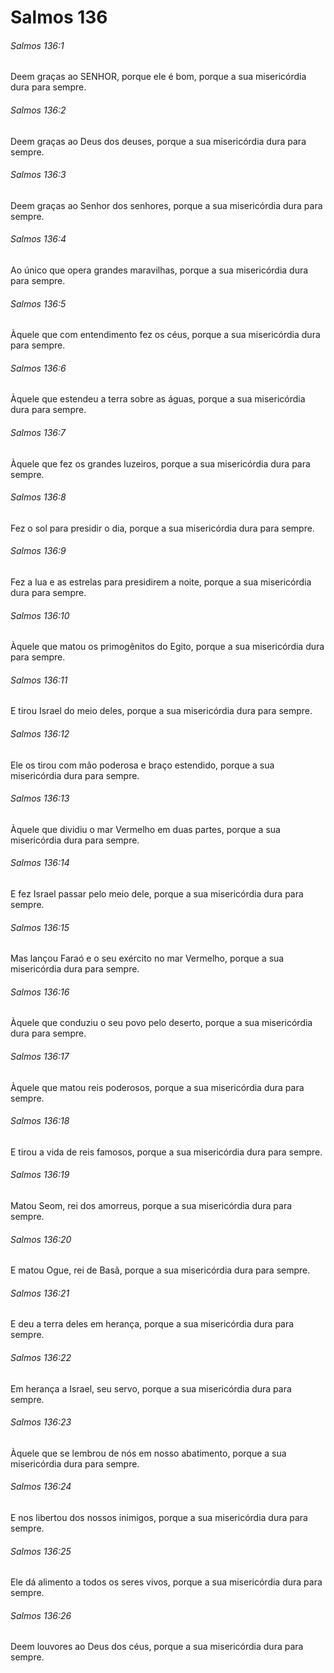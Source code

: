 # Salmos 136

###### Salmos 136:1

Deem graças ao SENHOR, porque ele é bom, porque a sua misericórdia dura para sempre.

###### Salmos 136:2

Deem graças ao Deus dos deuses, porque a sua misericórdia dura para sempre.

###### Salmos 136:3

Deem graças ao Senhor dos senhores, porque a sua misericórdia dura para sempre.

###### Salmos 136:4

Ao único que opera grandes maravilhas, porque a sua misericórdia dura para sempre.

###### Salmos 136:5

Àquele que com entendimento fez os céus, porque a sua misericórdia dura para sempre.

###### Salmos 136:6

Àquele que estendeu a terra sobre as águas, porque a sua misericórdia dura para sempre.

###### Salmos 136:7

Àquele que fez os grandes luzeiros, porque a sua misericórdia dura para sempre.

###### Salmos 136:8

Fez o sol para presidir o dia, porque a sua misericórdia dura para sempre.

###### Salmos 136:9

Fez a lua e as estrelas para presidirem a noite, porque a sua misericórdia dura para sempre.

###### Salmos 136:10

Àquele que matou os primogênitos do Egito, porque a sua misericórdia dura para sempre.

###### Salmos 136:11

E tirou Israel do meio deles, porque a sua misericórdia dura para sempre.

###### Salmos 136:12

Ele os tirou com mão poderosa e braço estendido, porque a sua misericórdia dura para sempre.

###### Salmos 136:13

Àquele que dividiu o mar Vermelho em duas partes, porque a sua misericórdia dura para sempre.

###### Salmos 136:14

E fez Israel passar pelo meio dele, porque a sua misericórdia dura para sempre.

###### Salmos 136:15

Mas lançou Faraó e o seu exército no mar Vermelho, porque a sua misericórdia dura para sempre.

###### Salmos 136:16

Àquele que conduziu o seu povo pelo deserto, porque a sua misericórdia dura para sempre.

###### Salmos 136:17

Àquele que matou reis poderosos, porque a sua misericórdia dura para sempre.

###### Salmos 136:18

E tirou a vida de reis famosos, porque a sua misericórdia dura para sempre.

###### Salmos 136:19

Matou Seom, rei dos amorreus, porque a sua misericórdia dura para sempre.

###### Salmos 136:20

E matou Ogue, rei de Basã, porque a sua misericórdia dura para sempre.

###### Salmos 136:21

E deu a terra deles em herança, porque a sua misericórdia dura para sempre.

###### Salmos 136:22

Em herança a Israel, seu servo, porque a sua misericórdia dura para sempre.

###### Salmos 136:23

Àquele que se lembrou de nós em nosso abatimento, porque a sua misericórdia dura para sempre.

###### Salmos 136:24

E nos libertou dos nossos inimigos, porque a sua misericórdia dura para sempre.

###### Salmos 136:25

Ele dá alimento a todos os seres vivos, porque a sua misericórdia dura para sempre.

###### Salmos 136:26

Deem louvores ao Deus dos céus, porque a sua misericórdia dura para sempre.

